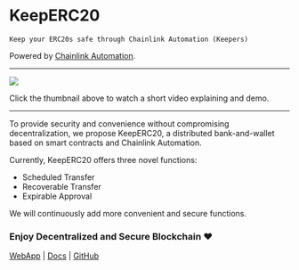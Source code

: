 # KeepERC20

```text
Keep your ERC20s safe through Chainlink Automation (Keepers)
```

Powered by [Chainlink Automation](https://chain.link/automation).

---

[![](http://img.youtube.com/vi/Bbd_FdbAlCk/0.jpg)](https://youtu.be/Bbd_FdbAlCk)

Click the thumbnail above to watch a short video explaining and demo.

---

To provide security and convenience without compromising decentralization, we propose KeepERC20, a distributed bank-and-wallet based on smart contracts and Chainlink Automation.

Currently, KeepERC20 offers three novel functions:

- Scheduled Transfer
- Recoverable Transfer
- Expirable Approval

We will continuously add more convenient and secure functions.

### Enjoy Decentralized and Secure Blockchain ❤️

[WebApp](http://keeperc20.web.app) | [Docs](https://keeperc20.github.io/KeepERC20-docs/) | [GitHub](https://github.com/KeepERC20)
